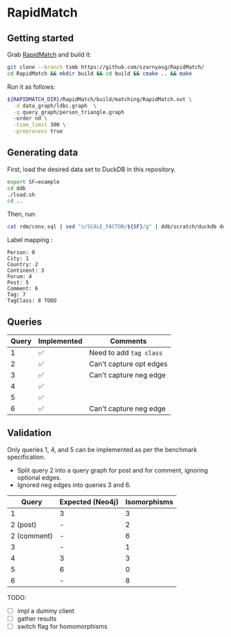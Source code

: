 # RapidMatch

## Getting started

Grab [RapidMatch](https://vldb.org/pvldb/vol14/p176-sun.pdf) and build it:

```bash
git clone --branch tsmb https://github.com/szarnyasg/RapidMatch/
cd RapidMatch && mkdir build && cd build && cmake .. && make
```

Run it as follows:

```bash
${RAPIDMATCH_DIR}/RapidMatch/build/matching/RapidMatch.out \
  -d data_graph/ldbc.graph  \
  -q query_graph/person_triangle.graph
  -order nd \
  -time_limit 300 \
  -preprocess true
```

## Generating data

First, load the desired data set to DuckDB in this repository.

```bash
export SF=example
cd ddb
./load.sh
cd ..
```

Then, run:

```bash
cat rdm/conv.sql | sed "s/SCALE_FACTOR/${SF}/g" | ddb/scratch/duckdb ddb/scratch/ldbc.duckdb
```

Label mapping :
```
Person: 0
City: 1
Country: 2
Continent: 3
Forum: 4
Post: 5
Comment: 6
Tag: 7
TagClass: 8 TODO
```

## Queries

| Query   | Implemented          | Comments                  |
| ------- | -------------------- | ------------------------- |
| 1       | :white_check_mark:   | Need to add `tag class`   |
| 2       | :white_check_mark:   | Can't capture opt edges   |
| 3       | :white_check_mark:   | Can't capture neg edge    |
| 4       | :white_check_mark:   |                           |
| 5       | :white_check_mark:   |                           |
| 6       | :white_check_mark:   | Can't capture neg edge    |

## Validation

Only queries 1, 4, and 5 can be implemented as per the benchmark specification.
- Split query 2 into a query graph for post and for comment, ignoring optional edges.
- Ignored neg edges into queries 3 and 6. 

| Query       | Expected (Neo4j)     | Isomorphisms |
| -------     | -------------------- | ------------ |
| 1           | 3                    | 3            |
| 2 (post)    | -                    | 2            |
| 2 (comment) | -                    | 6            |
| 3           | -                    | 1            |
| 4           | 3                    | 3            |
| 5           | 6                    | 0            |
| 6           | -                    | 8            |

TODO:
- [ ] impl a dummy client
- [ ] gather results 
- [ ] switch flag for homomorphisms
